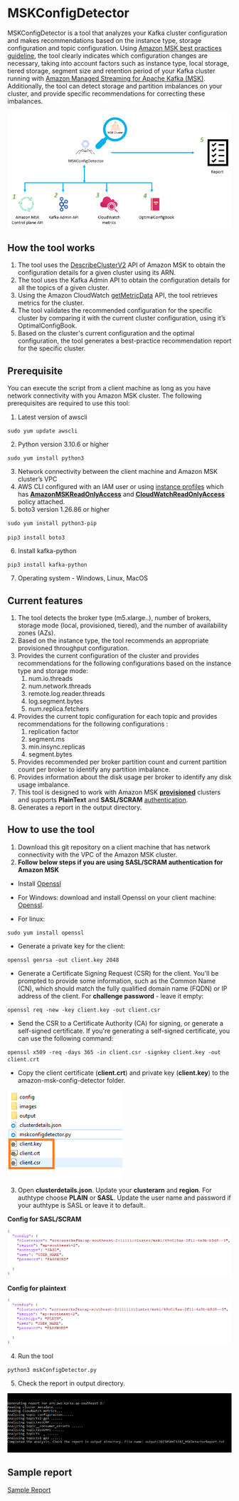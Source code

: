 # MSKConfigDetector

MSKConfigDetector is a tool that analyzes your Kafka cluster configuration and makes recommendations based on the instance type, storage configuration and topic configuration. Using [Amazon MSK best practices guideline](https://docs.aws.amazon.com/msk/latest/developerguide/bestpractices.html), the tool clearly indicates which configuration changes are necessary, taking into account factors such as instance type, local storage, tiered storage, segment size and retention period of your Kafka cluster running with [Amazon Managed Streaming for Apache Kafka (MSK)](https://aws.amazon.com/msk/). Additionally, the tool can detect storage and partition imbalances on your cluster, and provide specific recommendations for correcting these imbalances.

![Detectorimage](images/mskdetector.png)

## How the tool works

1. The tool uses the [DescribeClusterV2](https://docs.aws.amazon.com/cli/latest/reference/kafka/describe-cluster-v2.html) API of Amazon MSK to obtain the configuration details for a given cluster using its ARN. 
2. The tool uses the Kafka Admin API to obtain the configuration details for all the topics of a given cluster.
3. Using the Amazon CloudWatch [getMetricData](https://docs.aws.amazon.com/AmazonCloudWatch/latest/APIReference/API_GetMetricData.html) API, the tool retrieves metrics for the cluster.
4. The tool validates the recommended configuration for the specific cluster by comparing it with the current cluster configuration, using it’s OptimalConfigBook.
5. Based on the cluster's current configuration and the optimal configuration, the tool generates a best-practice recommendation report for the specific cluster.



## Prerequisite

You can execute the script from a client machine as long as you have network connectivity with you Amazon MSK cluster. The following prerequisites are required to use this tool:
 

1. Latest version of awscli
```
sudo yum update awscli
```

2. Python version 3.10.6 or higher

```
sudo yum install python3
```

3. Network connectivity between the client machine and Amazon MSK cluster’s VPC
4. AWS CLI configured with an IAM user or using [instance profiles](https://docs.aws.amazon.com/IAM/latest/UserGuide/id_roles_use_switch-role-ec2_instance-profiles.html) which has  [**AmazonMSKReadOnlyAccess**](https://docs.aws.amazon.com/aws-managed-policy/latest/reference/AmazonMSKReadOnlyAccess.html) and [**CloudWatchReadOnlyAccess**](https://docs.aws.amazon.com/aws-managed-policy/latest/reference/CloudWatchReadOnlyAccess.html) policy attached.
5. boto3 version 1.26.86 or higher

```
sudo yum install python3-pip

pip3 install boto3

```

6. Install kafka-python

```
pip3 install kafka-python
```

7. Operating system - Windows, Linux, MacOS





## Current features

1. The tool detects the broker type (m5.xlarge..), number of brokers, storage mode (local, provisioned, tiered), and the number of availability zones (AZs).
2. Based on the instance type, the tool recommends an appropriate provisioned throughput configuration.
3. Provides the current configuration of the cluster and provides recommendations for the following configurations based on the instance type and storage mode:
    1. num.io.threads
    2. num.network.threads
    3. remote.log.reader.threads
    4. log.segment.bytes
    5. num.replica.fetchers
4. Provides the current topic configuration for each topic and provides recommendations for the following configurations :
    1. replication factor
    2. segment.ms
    3. min.insync.replicas
    4. segment.bytes
5. Provides recommended per broker partition count and current partition count per broker to identify any partition imbalance.
6. Provides information about the disk usage per broker to identify any disk usage imbalance.
8. This tool is designed to work with Amazon MSK [**provisioned**](https://docs.aws.amazon.com/msk/latest/developerguide/msk-create-cluster.html) clusters and supports **PlainText** and **SASL/SCRAM** [authentication](https://docs.aws.amazon.com/msk/latest/developerguide/kafka_apis_iam.html).
7. Generates a report in the output directory.

## How to use the tool
1. Download this git repository on a client machine that has network connectivity with the VPC of the Amazon MSK cluster.
2. **Follow below steps if you are using SASL/SCRAM authentication for Amazon MSK**
* Install [Openssl](https://www.openssl.org/) 

* For Windows: download and install Openssl on your client machine: [Openssl](https://wiki.openssl.org/index.php/Binaries).

* For linux: 
```
sudo yum install openssl
```

* Generate a private key for the client:

```
openssl genrsa -out client.key 2048
```

* Generate a Certificate Signing Request (CSR) for the client. You'll be prompted to provide some information, such as the Common Name (CN), which should match the fully qualified domain name (FQDN) or IP address of the client. For **challenge password** - leave it empty:

```
openssl req -new -key client.key -out client.csr
```

* Send the CSR to a Certificate Authority (CA) for signing, or generate a self-signed certificate. If you're generating a self-signed certificate, you can use the following command:

```
openssl x509 -req -days 365 -in client.csr -signkey client.key -out client.crt
```

* Copy the client certificate (**client.crt**) and private key (**client.key**) to the amazon-msk-config-detector folder.

![cert](images/cert1.png)

3. Open **clusterdetails.json**. Update your **clusterarn** and **region**. For authtype choose **PLAIN** or **SASL**. Update the user name and password if your authtype is SASL or leave it to default.

**Config for SASL/SCRAM**

![clusterconfig](images/clusterconfig1.png)

**Config for plaintext**

![clusterconfig](images/clusterconfig2.png)


4. Run the tool

```
python3 mskConfigDetector.py

```

5. Check the report in output directory.

![report](images/report.png)



## Sample report
[Sample Report](output/reportsample.txt)
